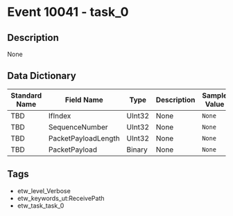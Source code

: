 # Event 10041 - task_0

## Description
None

## Data Dictionary
|Standard Name|Field Name|Type|Description|Sample Value|
|---|---|---|---|---|
|TBD|IfIndex|UInt32|None|`None`|
|TBD|SequenceNumber|UInt32|None|`None`|
|TBD|PacketPayloadLength|UInt32|None|`None`|
|TBD|PacketPayload|Binary|None|`None`|

## Tags
* etw_level_Verbose
* etw_keywords_ut:ReceivePath
* etw_task_task_0
